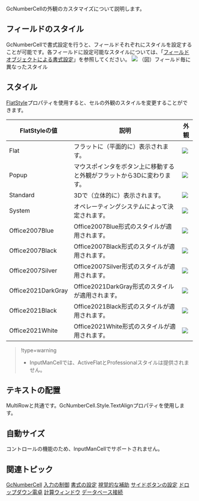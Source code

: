 GcNumberCellの外観のカスタマイズについて説明します。

## フィールドのスタイル

GcNumberCellで書式設定を行うと、フィールドそれぞれにスタイルを設定することが可能です。各フィールドに設定可能なスタイルについては、「[フィールドオブジェクトによる書式設定](gcdocsite__documentlink?toc-item-id=e1fd45fe-22c5-449f-8d9e-6b28a771e58c)」を参照してください。
![](/DOCUMENT_SITE_LINK_PREFIX_HERE/document-site-files/images/f148c511-6e98-4b55-9904-150a375d5825/images/imimages/06gcnumber/gcnumber_fieldsdemo.png)
（図）フィールド毎に異なったスタイル

## スタイル

[FlatStyle](gcdocsite__documentlink?toc-item-id=c382973d-f61b-4743-9504-36d773caf997)プロパティを使用すると、セルの外観のスタイルを変更することができます。

| FlatStyleの値 | 説明 | 外観 |
| ----------- | --- | --- |
| Flat | フラットに（平面的に）表示されます。 | ![](/DOCUMENT_SITE_LINK_PREFIX_HERE/document-site-files/images/f148c511-6e98-4b55-9904-150a375d5825/images/imimages/style_flat(vista).png) |
| Popup | マウスポインタをボタン上に移動すると外観がフラットから3Dに変わります。 | ![](/DOCUMENT_SITE_LINK_PREFIX_HERE/document-site-files/images/f148c511-6e98-4b55-9904-150a375d5825/images/imimages/style_popup(vista).png) |
| Standard | 3Dで（立体的に）表示されます。 | ![](/DOCUMENT_SITE_LINK_PREFIX_HERE/document-site-files/images/f148c511-6e98-4b55-9904-150a375d5825/images/imimages/style_standard(vista).png) |
| System | オペレーティングシステムによって決定されます。 | ![](/DOCUMENT_SITE_LINK_PREFIX_HERE/document-site-files/images/f148c511-6e98-4b55-9904-150a375d5825/images/imimages/style_system(vista).png) |
| Office2007Blue | Office2007Blue形式のスタイルが適用されます。 | ![](/DOCUMENT_SITE_LINK_PREFIX_HERE/document-site-files/images/f148c511-6e98-4b55-9904-150a375d5825/images/imimages/style_office2007blue(vista).png) |
| Office2007Black | Office2007Black形式のスタイルが適用されます。 | ![](/DOCUMENT_SITE_LINK_PREFIX_HERE/document-site-files/images/f148c511-6e98-4b55-9904-150a375d5825/images/imimages/style_office2007black(vista).png) |
| Office2007Silver | Office2007Silver形式のスタイルが適用されます。 | ![](/DOCUMENT_SITE_LINK_PREFIX_HERE/document-site-files/images/f148c511-6e98-4b55-9904-150a375d5825/images/imimages/style_office2007silver(vista).png) |
| Office2021DarkGray | Office2021DarkGray形式のスタイルが適用されます。 | ![](/DOCUMENT_SITE_LINK_PREFIX_HERE/document-site-files/images/f148c511-6e98-4b55-9904-150a375d5825/images/imimages/style_office2021darkgray.png) |
| Office2021Black | Office2021Black形式のスタイルが適用されます。 | ![](/DOCUMENT_SITE_LINK_PREFIX_HERE/document-site-files/images/f148c511-6e98-4b55-9904-150a375d5825/images/imimages/style_office2021black.png) |
| Office2021White | Office2021White形式のスタイルが適用されます。 | ![](/DOCUMENT_SITE_LINK_PREFIX_HERE/document-site-files/images/f148c511-6e98-4b55-9904-150a375d5825/images/imimages/style_office2021white.png) |

> !type=warning
>
> * InputManCellでは、ActiveFlatとProfessionalスタイルは提供されません。

## テキストの配置

MultiRowと共通です。GcNumberCell.Style.TextAlignプロパティを使用します。

## 自動サイズ

コントロールの機能のため、InputManCellでサポートされません。

## 関連トピック

[GcNumberCell](gcdocsite__documentlink?toc-item-id=d4ea9511-22bf-4df0-8ebf-c6d2440ae435)
[入力の制御](gcdocsite__documentlink?toc-item-id=33d9784e-b504-4e0c-a596-2d0bf8a5670f)
[書式の設定](gcdocsite__documentlink?toc-item-id=7028825f-0cf6-4118-b0f9-ef931199983c)
[視覚的な補助](gcdocsite__documentlink?toc-item-id=45dd46dc-e6b4-4ae3-90ac-f6dbfc54ff51)
[サイドボタンの設定](gcdocsite__documentlink?toc-item-id=5e35d806-caa0-417a-9746-00bf47e958f3)
[ドロップダウン電卓](gcdocsite__documentlink?toc-item-id=9edbdea7-65d0-4829-b99c-80221fb5c417)
[計算ウィンドウ](gcdocsite__documentlink?toc-item-id=6abfa636-c9a3-4c88-bc6d-d378cd310c3b)
[データベース接続](gcdocsite__documentlink?toc-item-id=85a4a7b9-7e99-489e-9c73-6ba47dfcccff)